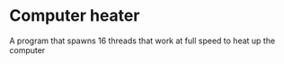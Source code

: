 # Computer heater
 A program that spawns 16 threads that work at full speed to heat up the computer
